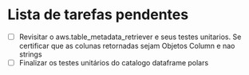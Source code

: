 # Lista de tarefas pendentes

- [ ] Revisitar o aws.table_metadata_retriever e seus testes unitarios. Se certificar que as colunas retornadas sejam Objetos Column e nao strings 
- [ ] Finalizar os testes unitários do catalogo dataframe polars